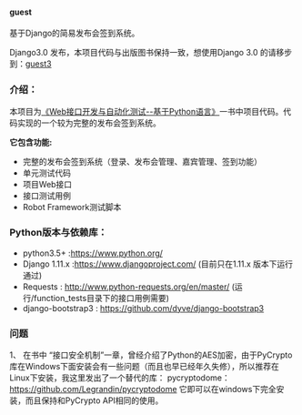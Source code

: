 #### guest

基于Django的简易发布会签到系统。

Django3.0 发布，本项目代码与出版图书保持一致，想使用Django 3.0 的请移步到：[guest3](https://github.com/defnngj/guest3)

### 介绍：

本项目为[《Web接口开发与自动化测试--基于Python语言》](https://item.jd.com/12164814.html)一书中项目代码。代码实现的一个较为完整的发布会签到系统。

__它包含功能:__
  * 完整的发布会签到系统（登录、发布会管理、嘉宾管理、签到功能）
  * 单元测试代码
  * 项目Web接口
  * 接口测试用例
  * Robot Framework测试脚本


### Python版本与依赖库：

  * python3.5+ :https://www.python.org/
  * Django 1.11.x :https://www.djangoproject.com/ (目前只在1.11.x 版本下运行通过)
  * Requests : http://www.python-requests.org/en/master/ (运行/function_tests目录下的接口用例需要)
  * django-bootstrap3 : https://github.com/dyve/django-bootstrap3


### 问题
  1、 在书中 “接口安全机制”一章，曾经介绍了Python的AES加密，由于PyCrypto库在Windows下面安装会有一些问题（而且也早已经年久失修），所以推荐在Linux下安装，我这里发出了一个替代的库：
  pycryptodome：https://github.com/Legrandin/pycryptodome
  它即可以在windows下完全安装，而且保持和PyCrypto API相同的使用。
